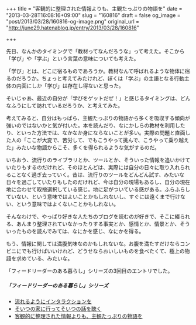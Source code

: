 +++
title = "客観的に整理された情報よりも、主観たっぷりの物語を"
date = "2013-03-28T16:08:16+09:00"
slug = "160816"
draft = false
og_image = "post/2013/03/28/160816-og-image.png"
original_url = "http://june29.hatenablog.jp/entry/2013/03/28/160816"

+++

<p>先日、なんかのタイミングで「教材ってなんだろうな」って考えた。そこから「学び」や「学ぶ」という言葉の意味についても考えた。</p>
<p>「学び」とは、どこに宿るものであろうか。教材なんて呼ばれるような物体に宿るのだろうか。ちょっと考えてみたけれど、ぼくは「学ぶ」の主語となる行動主体の内面にしか「学び」は存在し得ないと思った。</p>
<p>そいじゃあ、最近の自分が「学びをゲットだぜ！」と感じるタイミングは、どんなふうにして訪れているだろうか、と考えてみた。</p>
<p>考えてみると、自分はもっぱら、主観たっぷりの物語から多くを吸収する傾向が強いのではないかと気が付いた。本を読んだり、なにかしらの教材を利用したり、といった方法では、なかなか身にならないことが多い。実際の問題と直面した人の「ここが大変で、苦労して、でもこうやって挑んで、こうやって乗り越えた」みたいな物語からこそ、多くを得られるような気がするのだ。</p>
<p>いちおう、流行りのライブラリとか、ツールとか、そういった情報を追いかけていたりもするのだけれど、そのほとんどは、実際には自分の日々に取り入れられることなく過ぎ去っていく。昔は、流行りのツールをどんどん試す、みたいな日々を過ごしていたりもしたのだけれど、今は自分の現場もあるし、自分の現在地に合わせて取捨選択している感じ。地に足がついている感がある。ふらふらしていない、という意味ではよいことかもしれないし、すぐには遠くまで行けない、という意味ではよくないことかもしれない。</p>
<p>そんなわけで、やっぱり好きな人たちのブログを読むのが好きで、そこに綴られる、あんまり整理されていなかったりする事実とか、感情とか、情景とか、そういったものを読んでみては、なにかを感じ、なにかを得る。</p>
<p>もう、情報に関しては満腹気味なのかもしれないな。お腹を満たすだけならコンビニにでも行けばいいけれど、どうせならおいしいものを食べたくて、極上の物語を求めている、みたいな。</p>
<p>「フィードリーダーのある暮らし」シリーズの3回目のエントリでした。</p>

<div class="section">
    <h5>「フィードリーダーのある暮らし」シリーズ</h5>
    
<ul>
<li><a href="http://june29.hatenablog.jp/entry/2013/03/27/141209" title="流れるようにインタラクションを - 29%の純情な感情">流れるようにインタラクションを</a></li>
<li><a href="http://june29.hatenablog.jp/entry/2013/03/27/141815" title="そいつの家に行ってそいつの話を聴く - 29%の純情な感情">そいつの家に行ってそいつの話を聴く</a></li>
<li><a href="http://june29.hatenablog.jp/entry/2013/03/28/160816" title="客観的に整理された情報よりも、主観たっぷりの物語を - 29%の純情な感情">客観的に整理された情報よりも、主観たっぷりの物語を</a></li>
</ul>
</div>
